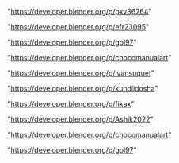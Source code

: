 "https://developer.blender.org/p/pxv36264"

"https://developer.blender.org/p/efr23095"

"https://developer.blender.org/p/gol97"

"https://developer.blender.org/p/chocomanualart"

 
"https://developer.blender.org/p/ivansuquet"


"https://developer.blender.org/p/kundlidosha"


"https://developer.blender.org/p/fikax"


"https://developer.blender.org/p/Ashik2022"


"https://developer.blender.org/p/chocomanualart"


"https://developer.blender.org/p/gol97"


 
